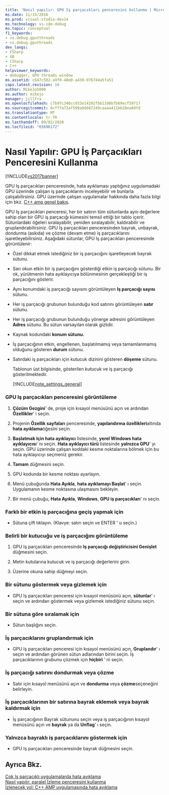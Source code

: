 ```yaml
---
title: 'Nasıl yapılır: GPU Iş parçacıkları penceresini kullanma | Microsoft Docs'
ms.date: 11/15/2016
ms.prod: visual-studio-dev14
ms.technology: vs-ide-debug
ms.topic: conceptual
f1_keywords:
- vs.debug.gputthreads
- vs.debug.gputhreads
dev_langs:
- FSharp
- VB
- CSharp
- C++
helpviewer_keywords:
- debugger, GPU threads window
ms.assetid: c647c502-a9f0-48e0-a430-976744a5fa51
caps.latest.revision: 16
author: MikeJo5000
ms.author: mikejo
manager: jillfra
ms.openlocfilehash: c7b97c346cc933e14292fbb1198bfb69ecf59717
ms.sourcegitcommit: 6cfffa72af599a9d667249caaaa411bb28ea69fd
ms.translationtype: MT
ms.contentlocale: tr-TR
ms.lasthandoff: 09/02/2020
ms.locfileid: "65696172"
---
```

# <a name="how-to-use-the-gpu-threads-window"></a>Nasıl Yapılır: GPU İş Parçacıkları Penceresini Kullanma
[!INCLUDE[vs2017banner](../includes/vs2017banner.md)]

GPU Iş parçacıkları penceresinde, hata ayıklaması yaptığınız uygulamadaki GPU üzerinde çalışan iş parçacıklarını inceleyebilir ve bunlarla çalışabilirsiniz. GPU üzerinde çalışan uygulamalar hakkında daha fazla bilgi için bkz. [C++ amp genel bakış](https://msdn.microsoft.com/library/9e593b06-6e3c-43e9-8bae-6d89efdd39fc).  
  
 GPU Iş parçacıkları penceresi, her bir satırın tüm sütunlarda aynı değerlere sahip olan bir GPU iş parçacığı kümesini temsil ettiği bir tablo içerir. Sütunlardaki öğeleri sıralayabilir, yeniden sıralayabilir, kaldırabilir ve gruplandırabilirsiniz. GPU Iş parçacıkları penceresinden bayrak, unbayrak, dondurma (askıda) ve çözme (devam etme) iş parçacıklarını işaretleyebilirsiniz. Aşağıdaki sütunlar, GPU Iş parçacıkları penceresinde görüntülenir:  
  
- Özel dikkat etmek istediğiniz bir iş parçacığını işaretleyecek bayrak sütunu.  
  
- Sarı okun etkin bir iş parçacığını gösterdiği etkin iş parçacığı sütunu. Bir ok, yürütmenin hata ayıklayıcıya bölünmesinin gerçekleştiği bir iş parçacığını gösterir.  
  
- Aynı konumdaki iş parçacığı sayısını görüntüleyen **Iş parçacığı sayısı** sütunu.  
  
- Her iş parçacığı grubunun bulunduğu kod satırını görüntüleyen **satır** sütunu.  
  
- Her iş parçacığı grubunun bulunduğu yönerge adresini görüntüleyen **Adres** sütunu. Bu sütun varsayılan olarak gizlidir.  
  
- Kaynak kodundaki **konum sütunu.**  
  
- İş parçacığının etkin, engellenen, başlatılmamış veya tamamlanmamış olduğunu gösteren **durum** sütunu.  
  
- Satırdaki iş parçacıkları için kutucuk dizinini gösteren **döşeme** sütunu.  
  
  Tablonun üst bilgisinde, gösterilen kutucuk ve iş parçacığı gösterilmektedir.  
  
  [!INCLUDE[note_settings_general](../includes/note-settings-general-md.md)]  
  
### <a name="to-display-the-gpu-threads-window"></a>GPU Iş parçacıkları penceresini görüntüleme  
  
1. **Çözüm Gezgini**' de, proje için kısayol menüsünü açın ve ardından **Özellikler**' i seçin.  
  
2. Projenin **Özellik sayfaları** penceresinde, **yapılandırma özellikleri**altında **hata ayıklama**öğesini seçin.  
  
3. **Başlatmak Için hata ayıklayıcı** listesinde, **yerel Windows hata ayıklayıcısı**' nı seçin. **Hata ayıklayıcı türü** listesinde **yalnızca GPU**' yı seçin. GPU üzerinde çalışan koddaki kesme noktalarına bölmek için bu hata ayıklayıcıyı seçmeniz gerekir.  
  
4. **Tamam** düğmesini seçin.  
  
5. GPU kodunda bir kesme noktası ayarlayın.  
  
6. Menü çubuğunda **Hata Ayıkla**, **hata ayıklamayı Başlat**' ı seçin. Uygulamanın kesme noktasına ulaşmasını bekleyin.  
  
7. Bir menü çubuğu, **Hata Ayıkla**, **Windows**, **GPU iş parçacıkları**' nı seçin.  
  
### <a name="to-change-to-a-different-active-thread"></a>Farklı bir etkin iş parçacığına geçiş yapmak için  
  
- Sütuna çift tıklayın. (Klavye: satırı seçin ve ENTER ' u seçin.)  
  
### <a name="to-display-a-particular-tile-and-thread"></a>Belirli bir kutucuğu ve iş parçacığını görüntüleme  
  
1. GPU Iş parçacıkları penceresinde **Iş parçacığı değiştiricisini Genişlet** düğmesini seçin.  
  
2. Metin kutularına kutucuk ve iş parçacığı değerlerini girin.  
  
3. Üzerine okuna sahip düğmeyi seçin.  
  
### <a name="to-display-or-hide-a-column"></a>Bir sütunu göstermek veya gizlemek için  
  
- GPU Iş parçacıkları penceresi için kısayol menüsünü açın, **sütunlar**' ı seçin ve ardından göstermek veya gizlemek istediğiniz sütunu seçin.  
  
### <a name="to-sort-by-a-column"></a>Bir sütuna göre sıralamak için  
  
- Sütun başlığını seçin.  
  
### <a name="to-group-threads"></a>İş parçacıklarını gruplandırmak için  
  
- GPU Iş parçacıkları penceresi için kısayol menüsünü açın, **Gruplandır**' ı seçin ve ardından görünen sütun adlarından birini seçin. İş parçacıklarının grubunu çözmek için **hiçbiri** ' ni seçin.  
  
### <a name="to-freeze-or-thaw-a-row-of-threads"></a>İş parçacığı satırını dondurmak veya çözme  
  
- Satır için kısayol menüsünü açın ve **dondurma** veya **çözme**seçeneğini belirleyin.  
  
### <a name="to-flag-or-unflag-a-row-of-threads"></a>İş parçacıklarının bir satırına bayrak eklemek veya bayrak kaldırmak için  
  
- İş parçacığının Bayrak sütununu seçin veya iş parçacığının kısayol menüsünü açın ve **bayrak** ya da **Unflag**' ı seçin.  
  
### <a name="to-display-only-flagged-threads"></a>Yalnızca bayraklı iş parçacıklarını göstermek için  
  
- GPU Iş parçacıkları penceresinde bayrak düğmesini seçin.  
  
## <a name="see-also"></a>Ayrıca Bkz.  
 [Çok Iş parçacıklı uygulamalarda hata ayıklama](../debugger/debug-multithreaded-applications-in-visual-studio.md)   
 [Nasıl yapılır: paralel Izleme penceresini kullanma](../debugger/how-to-use-the-parallel-watch-window.md)   
 [İzlenecek yol: C++ AMP uygulamasında hata ayıklama](https://msdn.microsoft.com/library/40e92ecc-f6ba-411c-960c-b3047b854fb5)
